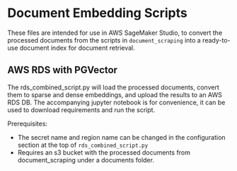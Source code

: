 # Document Embedding Scripts

These files are intended for use in AWS SageMaker Studio, to convert the processed documents from the scripts in `document_scraping` into a ready-to-use document index for document retrieval.

## AWS RDS with PGVector
The rds_combined_script.py will load the processed documents, convert them to sparse and dense embeddings, and upload the results to an AWS RDS DB. The accompanying jupyter notebook is for convenience, it can be used to download requirements and run the script.

Prerequisites:
- The secret name and region name can be changed in the configuration section at the top of `rds_combined_script.py`
- Requires an s3 bucket with the processed documents from document_scraping under a documents folder.